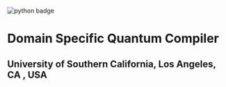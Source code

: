 ![python badge](https://img.shields.io/badge/python-3.4%2C%203.5%2C%203.6-brightgreen.svg)
# Domain Specific Quantum Compiler 
## University of Southern California, Los Angeles, CA , USA
